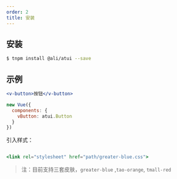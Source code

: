 ```yaml
---
order: 2
title: 安装
---
```


## 安装

```bash
$ tnpm install @ali/atui --save
```

## 示例

```jsx
<v-button>按钮</v-button>

new Vue({
  components: {
    vButton: atui.Button
  }
})
```

引入样式：

```jsx

<link rel="stylesheet" href="path/greater-blue.css">
```
> 注：目前支持三套皮肤，`greater-blue` ,`tao-orange`, `tmall-red`


